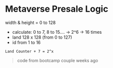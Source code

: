 # Metaverse Presale Logic

width & height = 0 to 128 
- calculate: 0 to 7, 8 to 15.... -> 2^6 -> 16 times
- land 128 x 128 (from 0 to 127) 
- id from 1 to 16

`Land Counter + 7 = 2^x`

> code from bootcamp couple weeks ago
